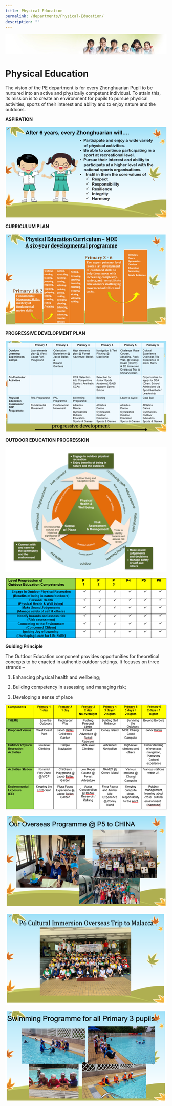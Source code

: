 ```yaml
---
title: Physical Education
permalink: /departments/Physical-Education/
description: ""
---
```

![](/images/Banner.jpg)

Physical Education
==================

The vision of the PE department is for every Zhonghuarian Pupil to be nurtured into an active and physically competent individual. To attain this, its mission is to create an environment for pupils to pursue physical activities, sports of their interest and ability and to enjoy nature and the outdoors.

**ASPIRATION**

![](/images/PE-Pic%201.png)

**CURRICULUM PLAN**

![](/images/PE-Pic%202.png)

**PROGRESSIVE DEVELOPMENT PLAN**

![](/images/PE-Pic%203.png)

**OUTDOOR EDUCATION PROGRESSION**

![](/images/PE%20-%20Pic%204.png)

![](/images/PE-Pic%205.png)

**Guiding Principle**

The Outdoor Education component provides opportunities for theoretical concepts to be enacted in authentic outdoor settings. It focuses on three strands –

1) Enhancing physical health and wellbeing;

2) Building competency in assessing and managing risk;

3) Developing a sense of place

![](/images/PE-Pic%206.png)

![](/images/PE-Pic%207.png)

![](/images/PE-Pic%208.png)

![](/images/PE-Pic%209.png)